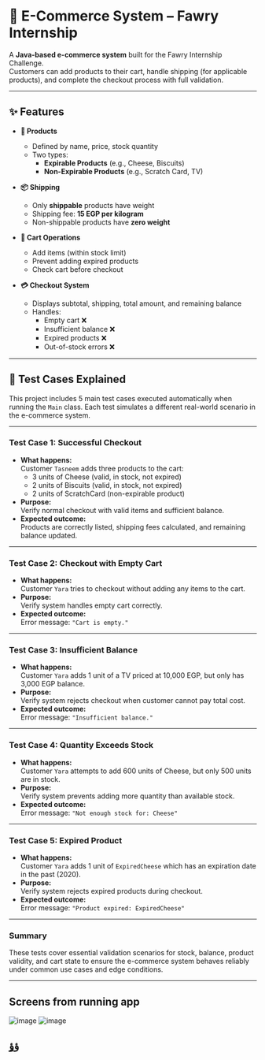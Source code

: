 # 🛒 E-Commerce System – Fawry Internship

A **Java-based e-commerce system** built for the Fawry Internship Challenge.  
Customers can add products to their cart, handle shipping (for applicable products), and complete the checkout process with full validation.

---

## ✨ Features

- **🧾 Products**  
  - Defined by name, price, stock quantity  
  - Two types:  
    - **Expirable Products** (e.g., Cheese, Biscuits)  
    - **Non-Expirable Products** (e.g., Scratch Card, TV)

- **📦 Shipping**  
  - Only **shippable** products have weight  
  - Shipping fee: **15 EGP per kilogram**  
  - Non-shippable products have **zero weight**

- **🛒 Cart Operations**  
  - Add items (within stock limit)  
  - Prevent adding expired products  
  - Check cart before checkout

- **💳 Checkout System**  
  - Displays subtotal, shipping, total amount, and remaining balance  
  - Handles:  
    - Empty cart ❌  
    - Insufficient balance ❌  
    - Expired products ❌  
    - Out-of-stock errors ❌

---

## 🧪 Test Cases Explained

This project includes 5 main test cases executed automatically when running the `Main` class. Each test simulates a different real-world scenario in the e-commerce system.

---

### Test Case 1: Successful Checkout
- **What happens:**  
  Customer `Tasneem` adds three products to the cart:  
  - 3 units of Cheese (valid, in stock, not expired)  
  - 2 units of Biscuits (valid, in stock, not expired)  
  - 2 units of ScratchCard (non-expirable product)  
- **Purpose:**  
  Verify normal checkout with valid items and sufficient balance.  
- **Expected outcome:**  
  Products are correctly listed, shipping fees calculated, and remaining balance updated.

---

### Test Case 2: Checkout with Empty Cart
- **What happens:**  
  Customer `Yara` tries to checkout without adding any items to the cart.  
- **Purpose:**  
  Verify system handles empty cart correctly.  
- **Expected outcome:**  
  Error message: `"Cart is empty."`

---

### Test Case 3: Insufficient Balance
- **What happens:**  
  Customer `Yara` adds 1 unit of a TV priced at 10,000 EGP, but only has 3,000 EGP balance.  
- **Purpose:**  
  Verify system rejects checkout when customer cannot pay total cost.  
- **Expected outcome:**  
  Error message: `"Insufficient balance."`

---

### Test Case 4: Quantity Exceeds Stock
- **What happens:**  
  Customer `Yara` attempts to add 600 units of Cheese, but only 500 units are in stock.  
- **Purpose:**  
  Verify system prevents adding more quantity than available stock.  
- **Expected outcome:**  
  Error message: `"Not enough stock for: Cheese"`

---

### Test Case 5: Expired Product
- **What happens:**  
  Customer `Yara` adds 1 unit of `ExpiredCheese` which has an expiration date in the past (2020).  
- **Purpose:**  
  Verify system rejects expired products during checkout.  
- **Expected outcome:**  
  Error message: `"Product expired: ExpiredCheese"`

---

### Summary
These tests cover essential validation scenarios for stock, balance, product validity, and cart state to ensure the e-commerce system behaves reliably under common use cases and edge conditions.


---

## Screens from running app
![image](https://github.com/user-attachments/assets/85e55b18-7671-434f-ba82-a9723aeacdde)
![image](https://github.com/user-attachments/assets/408058a9-7942-425f-9c8d-da6edd6fbad2)


## ٍؤؤ
